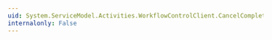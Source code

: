 ```yaml
---
uid: System.ServiceModel.Activities.WorkflowControlClient.CancelCompleted
internalonly: False
---
```


